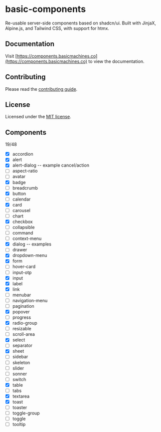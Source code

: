 # basic-components

Re-usable server-side components based on shadcn/ui.
Built with JinjaX, Alpine.js, and Tailwind CSS, with support for htmx.


## Documentation

Visit [https://components.basicmachines.co](https://components.basicmachines.co) to view the documentation.

## Contributing

Please read the [contributing guide](https://components.basicmachines.co/docs/contribution).

## License

Licensed under the [MIT license](https://github.com/shadcn/ui/blob/main/LICENSE.md).

## Components

19/48

- [x] accordion
- [x] alert
- [x] alert-dialog -- example cancel/action
- [ ] aspect-ratio
- [ ] avatar
- [x] badge
- [ ] breadcrumb
- [x] button
- [ ] calendar
- [x] card
- [ ] carousel
- [ ] chart
- [x] checkbox
- [ ] collapsible
- [ ] command
- [ ] context-menu
- [x] dialog -- examples
- [ ] drawer
- [x] dropdown-menu
- [x] form
- [ ] hover-card
- [ ] input-otp
- [x] input
- [x] label
- [x] link
- [ ] menubar
- [ ] navigation-menu
- [ ] pagination
- [x] popover
- [ ] progress
- [x] radio-group
- [ ] resizable
- [ ] scroll-area
- [x] select
- [ ] separator
- [x] sheet
- [ ] sidebar
- [ ] skeleton
- [ ] slider
- [ ] sonner
- [ ] switch
- [x] table
- [ ] tabs
- [x] textarea
- [x] toast
- [ ] toaster
- [ ] toggle-group
- [ ] toggle
- [ ] tooltip
